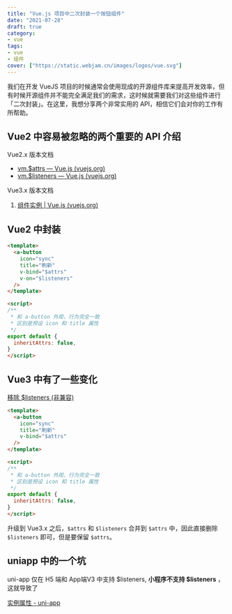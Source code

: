 ```yaml
---
title: "Vue.js 项目中二次封装一个按钮组件"
date: "2021-07-28"
draft: true
category:
- vue
tags:
- vue
- 组件
cover: ["https://static.webjam.cn/images/logos/vue.svg"]
---
```



我们在开发 VueJS 项目的时候通常会使用现成的开源组件库来提高开发效率，但有时候开源组件并不能完全满足我们的需求，这时候就需要我们对这些组件进行「二次封装」。在这里，我想分享两个非常实用的 API，相信它们会对你的工作有所帮助。



## Vue2 中容易被忽略的两个重要的 API 介绍

Vue2.x 版本文档
- [vm.$attrs — Vue.js (vuejs.org)](https://v2.cn.vuejs.org/v2/api/#vm-attrs)
- [vm.$listeners — Vue.js (vuejs.org)](https://v2.cn.vuejs.org/v2/api/#vm-listeners)

Vue3.x 版本文档
1. [组件实例 | Vue.js (vuejs.org)](https://cn.vuejs.org/api/component-instance.html#attrs)


## Vue2 中封装

```html
<template>
  <a-button
    icon="sync"
    title="刷新"
    v-bind="$attrs"
    v-on="$listeners"
  />
</template>

<script>
/**
 * 和 a-button 外观、行为完全一致
 * 区别是预设 icon 和 title 属性
 */
export default {
  inheritAttrs: false,
}
</script>
```

## Vue3 中有了一些变化

[移除 $listeners (非兼容)](https://v3.cn.vuejs.org/guide/migration/listeners-removed.html)

```html
<template>
  <a-button
    icon="sync"
    title="刷新"
    v-bind="$attrs"
  />
</template>

<script>
/**
 * 和 a-button 外观、行为完全一致
 * 区别是预设 icon 和 title 属性
 */
export default {
  inheritAttrs: false,
}
</script>
```

升级到 Vue3.x 之后，`$attrs` 和 `$listeners` 合并到 `$attrs` 中，因此直接删除 `$listeners` 即可，但是要保留 `$attrs`。

## uniapp 中的一个坑

uni-app 仅在 H5 端和 App端V3 中支持 $listeners, **小程序不支持 $listeners** ，这就导致了

[实例属性 - uni-app](https://uniapp.dcloud.io/use?id=%e5%ae%9e%e4%be%8b%e5%b1%9e%e6%80%a7)